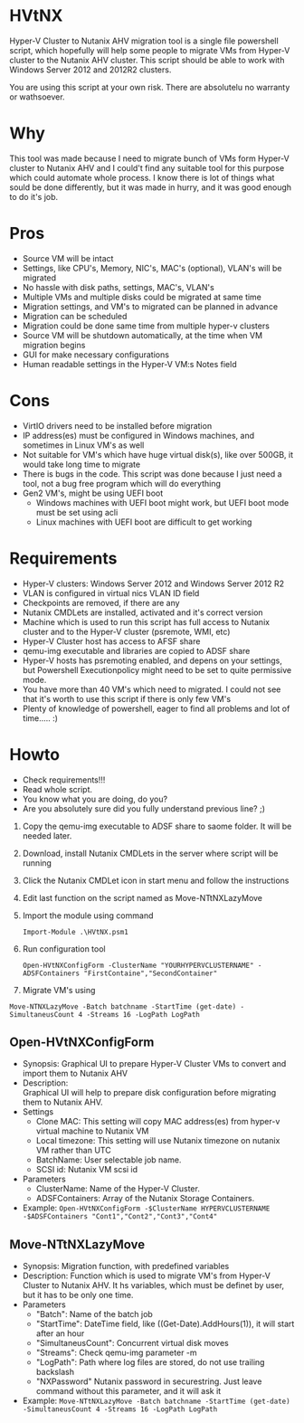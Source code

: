 # HVtNX
Hyper-V Cluster to Nutanix AHV migration tool is a single file powershell script, which hopefully will help some people to migrate VMs from Hyper-V cluster to the Nutanix AHV cluster. This script should be able to work with Windows Server 2012 and 2012R2 clusters.

You are using this script at your own risk. There are absolutelu no warranty or wathsoever. 

# Why
This tool was made because I need to migrate bunch of VMs form Hyper-V cluster to Nutanix AHV and I could't find any suitable tool for this purpose which could automate whole process. I know there is lot of things what sould be done differently, but it was made in hurry, and it was good enough to do it's job.

# Pros
- Source VM will be intact
- Settings, like CPU's, Memory, NIC's, MAC's (optional), VLAN's will be migrated
- No hassle with disk paths, settings, MAC's, VLAN's
- Multiple VMs and multiple disks could be migrated at same time
- Migration settings, and VM's to migrated can be planned in advance
- Migration can be scheduled
- Migration could be done same time from multiple hyper-v clusters
 - Source VM will be shutdown automatically, at the time when VM migration begins
- GUI for make necessary configurations
- Human readable settings in the Hyper-V VM:s Notes field

# Cons
- VirtIO drivers need to be installed before migration
- IP address(es) must be configured in Windows machines, and sometimes in Linux VM's as well
- Not suitable for VM's which have huge virtual disk(s), like over 500GB, it would take long time to migrate
- There is bugs in the code. This script was done because I just need a tool, not a bug free program which will do everything
- Gen2 VM's, might be using UEFI boot
	- Windows machines with UEFI boot might work, but UEFI boot mode must be set using acli
	- Linux machines with UEFI boot are difficult to get working

# Requirements
- Hyper-V clusters: Windows Server 2012 and Windows Server 2012 R2
- VLAN is configured in virtual nics VLAN ID field
- Checkpoints are removed, if there are any
- Nutanix CMDLets are installed, activated and it's correct version
- Machine which is used to run this script has full access to Nutanix cluster and to the Hyper-V cluster (psremote, WMI, etc)
- Hyper-V Cluster host has access to AFSF share
- qemu-img executable and libraries are copied to ADSF share 
- Hyper-V hosts has psremoting enabled, and depens on your settings, but Powershell Executionpolicy might need to be set to quite permissive mode.
- You have more than 40 VM's which need to migrated. I could not see that it's worth to use this script if there is only few VM's
- Plenty of knowledge of powershell, eager to find all problems and lot of time..... :)


# Howto
- Check requirements!!!
- Read whole script.
- You know what you are doing, do you?
- Are you absolutely sure did you fully understand previous line? ;)

1. Copy the qemu-img executable to ADSF share to saome folder. It will be needed later. 
2. Download, install Nutanix CMDLets in the server where script will be running
3. Click the Nutanix CMDLet icon in start menu and follow the instructions
4. Edit last function on the script named as Move-NTtNXLazyMove
5. Import the module using command

	`Import-Module .\HVtNX.psm1`
6. Run configuration tool 

	`Open-HVtNXConfigForm -ClusterName "YOURHYPERVCLUSTERNAME" -ADSFContainers "FirstContaine","SecondContainer"`
7. Migrate VM's using 

  `Move-NTNXLazyMove -Batch batchname -StartTime (get-date) -SimultaneusCount 4 -Streams 16 -LogPath LogPath`

## Open-HVtNXConfigForm
- Synopsis: 
  Graphical UI to prepare Hyper-V Cluster VMs to convert and import them to Nutanix AHV
- Description:  
  Graphical UI will help to prepare disk configuration before migrating them to Nutanix AHV. 
- Settings
	- Clone MAC: This setting will copy MAC address(es) from hyper-v virtual machine to Nutanix VM
	- Local timezone: This setting will use Nutanix timezone on nutanix VM rather than UTC
	- BatchName: 	User selectable job name. 
	- SCSI id: 	Nutanix VM scsi id
- Parameters
	- ClusterName:  Name of the Hyper-V Cluster.
	- ADSFContainers: Array of the Nutanix Storage Containers.
- Example: 
`Open-HVtNXConfigForm -$ClusterName HYPERVCLUSTERNAME -$ADSFContainers "Cont1","Cont2","Cont3","Cont4"`


## Move-NTtNXLazyMove
- Synopsis: 
  Migration function, with predefined variables
- Description: 
 Function which is used to migrate VM's from Hyper-V Cluster to Nutanix AHV. It hs variables, which must be definet by user, but it has to be only one time. 
- Parameters
	- "Batch": 		Name of the batch job
	- "StartTime":		DateTime field, like ((Get-Date).AddHours(1)), it will start after an hour
	- "SimultaneusCount":	Concurrent virtual disk moves
	- "Streams":		Check qemu-img parameter -m
	- "LogPath": 		Path where log files are stored, do not use trailing backslash
	- "NXPassword"		Nutanix password in securestring. Just leave command without this parameter, and it will ask it 
- Example: 
`Move-NTtNXLazyMove -Batch batchname -StartTime (get-date) -SimultaneusCount 4 -Streams 16 -LogPath LogPath`
